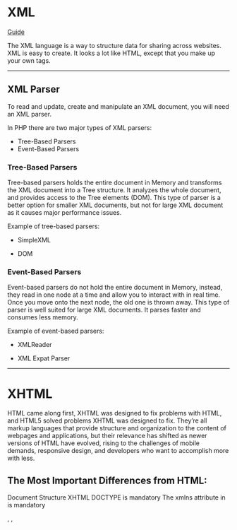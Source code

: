 # XML

[Guide](https://www.w3schools.com/php/php_xml_parsers.asp)

The XML language is a way to structure data for sharing across websites.
XML is easy to create. It looks a lot like HTML, except that you make up your own tags.

---

## XML Parser

To read and update, create and manipulate an XML document, you will need an XML parser.

In PHP there are two major types of XML parsers:

- Tree-Based Parsers
- Event-Based Parsers

### Tree-Based Parsers

Tree-based parsers holds the entire document in Memory and transforms the XML document into a Tree structure. It analyzes the whole document, and provides access to the Tree elements (DOM). This type of parser is a better option for smaller XML documents, but not for large XML document as it causes major performance issues.

Example of tree-based parsers:

- SimpleXML

- DOM

### Event-Based Parsers

Event-based parsers do not hold the entire document in Memory, instead, they read in one node at a time and allow you to interact with in real time. Once you move onto the next node, the old one is thrown away. This type of parser is well suited for large XML documents. It parses faster and consumes less memory.

Example of event-based parsers:

- XMLReader

- XML Expat Parser

---

# XHTML

HTML came along first, XHTML was designed to fix problems with HTML, and HTML5 solved problems XHTML was designed to fix. They’re all markup languages that provide structure and organization to the content of webpages and applications, but their relevance has shifted as newer versions of HTML have evolved, rising to the challenges of mobile demands, responsive design, and developers who want to accomplish more with less.

## The Most Important Differences from HTML:

Document Structure
XHTML DOCTYPE is mandatory
The xmlns attribute in <html> is mandatory

<html>, <head>, <title>, and <body> are mandatory

- XHTML Elements

- XHTML elements must be properly nested

- XHTML elements must always be closed

- XHTML elements must be in lowercase

- XHTML documents must have one root element

- XHTML Attributes

- Attribute names must be in lower case

- Attribute values must be quoted

- Attribute minimization is forbidden

Some differences between HTML5 and XHTML:

XHTML is hybrid between HTML and XML, whereas HTML5 is a version of HTML.

XHTML and HTML are two different ways of representing markup.
XHTML is almost identical to HTML 4.01. HTML5 is the latest version of HTML.
In XHTML, all tags, once opened, must be closed. HTML is less strict.
XHTML has some restrictions about what tags can be nested inside each other.
XHTML is stricter version of HTML; HTML5 is an upgrade of HTML.
XHTML uses XML parsing requirements. HTML uses its own.
HTML does not have a well-formedness constraint, no errors are fatal. In XHTML, well-formedness errors are fatal.
